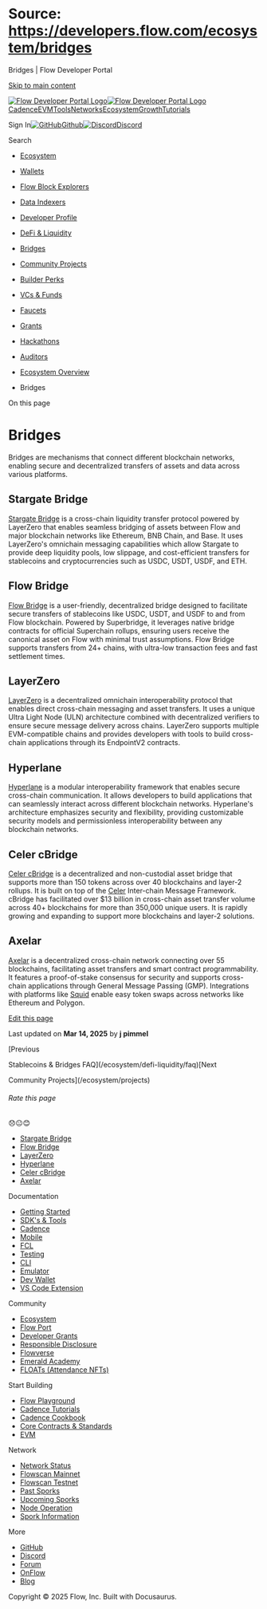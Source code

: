 # Source: https://developers.flow.com/ecosystem/bridges

Bridges | Flow Developer Portal



[Skip to main content](#__docusaurus_skipToContent_fallback)

[![Flow Developer Portal Logo](/img/flow-docs-logo-dark.png)![Flow Developer Portal Logo](/img/flow-docs-logo-light.png)](/)[Cadence](/build/flow)[EVM](/evm/about)[Tools](/tools/clients)[Networks](/networks/flow-networks)[Ecosystem](/ecosystem)[Growth](/growth)[Tutorials](/tutorials)

Sign In[![GitHub]()Github](https://github.com/onflow)[![Discord]()Discord](https://discord.gg/flow)

Search

* [Ecosystem](/ecosystem)
* [Wallets](/ecosystem/wallets)
* [Flow Block Explorers](/ecosystem/block-explorers)
* [Data Indexers](/ecosystem/data-indexers)
* [Developer Profile](/ecosystem/developer-profile)
* [DeFi & Liquidity](/ecosystem/defi-liquidity)
* [Bridges](/ecosystem/bridges)
* [Community Projects](/ecosystem/projects)
* [Builder Perks](/ecosystem/builder-perks)
* [VCs & Funds](/ecosystem/vcs-and-funds)
* [Faucets](/ecosystem/faucets)
* [Grants](/ecosystem/grants)
* [Hackathons](/ecosystem/hackathons)
* [Auditors](/ecosystem/auditors)
* [Ecosystem Overview](/ecosystem/overview)

* Bridges

On this page

# Bridges

Bridges are mechanisms that connect different blockchain networks, enabling secure and decentralized transfers of assets and data across various platforms.

## Stargate Bridge[​](#stargate-bridge "Direct link to Stargate Bridge")

[Stargate Bridge](https://stargate.finance/bridge) is a cross-chain liquidity transfer protocol powered by LayerZero that enables seamless bridging of assets between Flow and major blockchain networks like Ethereum, BNB Chain, and Base. It uses LayerZero's omnichain messaging capabilities which allow Stargate to provide deep liquidity pools, low slippage, and cost-efficient transfers for stablecoins and cryptocurrencies such as USDC, USDT, USDF, and ETH.

## Flow Bridge[​](#flow-bridge "Direct link to Flow Bridge")

[Flow Bridge](https://bridge.flow.com/) is a user-friendly, decentralized bridge designed to facilitate secure transfers of stablecoins like USDC, USDT, and USDF to and from Flow blockchain. Powered by Superbridge, it leverages native bridge contracts for official Superchain rollups, ensuring users receive the canonical asset on Flow with minimal trust assumptions. Flow Bridge supports transfers from 24+ chains, with ultra-low transaction fees and fast settlement times.

## LayerZero[​](#layerzero "Direct link to LayerZero")

[LayerZero](https://docs.layerzero.network/) is a decentralized omnichain interoperability protocol that enables direct cross-chain messaging and asset transfers. It uses a unique Ultra Light Node (ULN) architecture combined with decentralized verifiers to ensure secure message delivery across chains. LayerZero supports multiple EVM-compatible chains and provides developers with tools to build cross-chain applications through its EndpointV2 contracts.

## Hyperlane[​](#hyperlane "Direct link to Hyperlane")

[Hyperlane](https://www.usenexus.org/) is a modular interoperability framework that enables secure cross-chain communication. It allows developers to build applications that can seamlessly interact across different blockchain networks. Hyperlane's architecture emphasizes security and flexibility, providing customizable security models and permissionless interoperability between any blockchain networks.

## Celer cBridge[​](#celer-cbridge "Direct link to Celer cBridge")

[Celer cBridge](https://cbridge.celer.network/) is a decentralized and non-custodial asset bridge that supports more than 150 tokens across over 40 blockchains and layer-2 rollups. It is built on top of the [Celer](https://celer.network/) Inter-chain Message Framework. cBridge has facilitated over $13 billion in cross-chain asset transfer volume across 40+ blockchains for more than 350,000 unique users. It is rapidly growing and expanding to support more blockchains and layer-2 solutions.

## Axelar[​](#axelar "Direct link to Axelar")

[Axelar](https://www.axelar.network/) is a decentralized cross-chain network connecting over 55 blockchains, facilitating asset transfers and smart contract programmability. It features a proof-of-stake consensus for security and supports cross-chain applications through General Message Passing (GMP). Integrations with platforms like [Squid](https://www.squidrouter.com/) enable easy token swaps across networks like Ethereum and Polygon.

[Edit this page](https://github.com/onflow/docs/tree/main/docs/ecosystem/bridges.md)

Last updated on **Mar 14, 2025** by **j pimmel**

[Previous

Stablecoins & Bridges FAQ](/ecosystem/defi-liquidity/faq)[Next

Community Projects](/ecosystem/projects)

###### Rate this page

😞😐😊

* [Stargate Bridge](#stargate-bridge)
* [Flow Bridge](#flow-bridge)
* [LayerZero](#layerzero)
* [Hyperlane](#hyperlane)
* [Celer cBridge](#celer-cbridge)
* [Axelar](#axelar)

Documentation

* [Getting Started](/build/getting-started/contract-interaction)
* [SDK's & Tools](/tools)
* [Cadence](https://cadence-lang.org/docs/)
* [Mobile](/build/guides/mobile/overview)
* [FCL](/tools/clients/fcl-js)
* [Testing](/build/smart-contracts/testing)
* [CLI](/tools/flow-cli)
* [Emulator](/tools/emulator)
* [Dev Wallet](https://github.com/onflow/fcl-dev-wallet)
* [VS Code Extension](/tools/vscode-extension)

Community

* [Ecosystem](/ecosystem)
* [Flow Port](https://port.onflow.org/)
* [Developer Grants](https://github.com/onflow/developer-grants)
* [Responsible Disclosure](https://flow.com/flow-responsible-disclosure)
* [Flowverse](https://www.flowverse.co/)
* [Emerald Academy](https://academy.ecdao.org/)
* [FLOATs (Attendance NFTs)](https://floats.city/)

Start Building

* [Flow Playground](https://play.flow.com/)
* [Cadence Tutorials](https://cadence-lang.org/docs/tutorial/first-steps)
* [Cadence Cookbook](https://open-cadence.onflow.org)
* [Core Contracts & Standards](/build/core-contracts)
* [EVM](/evm/about)

Network

* [Network Status](https://status.onflow.org/)
* [Flowscan Mainnet](https://flowdscan.io/)
* [Flowscan Testnet](https://testnet.flowscan.io/)
* [Past Sporks](/networks/node-ops/node-operation/past-sporks)
* [Upcoming Sporks](/networks/node-ops/node-operation/upcoming-sporks)
* [Node Operation](/networks/node-ops)
* [Spork Information](/networks/node-ops/node-operation/spork)

More

* [GitHub](https://github.com/onflow)
* [Discord](https://discord.gg/flow)
* [Forum](https://forum.onflow.org/)
* [OnFlow](https://onflow.org/)
* [Blog](https://flow.com/blog)

Copyright © 2025 Flow, Inc. Built with Docusaurus.